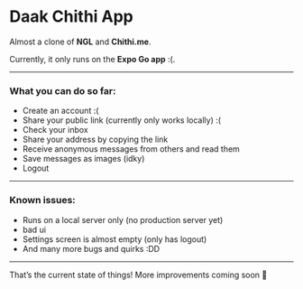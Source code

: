 # Daak Chithi App

Almost a clone of **NGL** and **Chithi.me**.

Currently, it only runs on the **Expo Go app** :(.

---

### What you can do so far:

* Create an account :(
* Share your public link (currently only works locally) :(
* Check your inbox
* Share your address by copying the link
* Receive anonymous messages from others and read them
* Save messages as images (idky)
* Logout

---

### Known issues:

* Runs on a local server only (no production server yet)
* bad ui
* Settings screen is almost empty (only has logout)
* And many more bugs and quirks :DD

---

That’s the current state of things! More improvements coming soon 🚀
